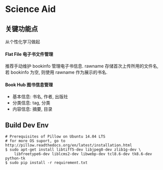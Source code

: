 Science Aid
===========

## 关键功能点

从个性化学习做起

#### Flat File 电子书文件管理

推荐手动维护 bookinfo 管理电子书信息.
rawname 存储首次上传所用的文件名,
若 bookinfo 为空, 则使用 rawname 作为展示的书名.

#### Book Hub 图书信息管理

- 基本信息: 书名, 作者, 出版社
- 分类信息: tag, 分类
- 内容信息: 摘要, 目录


## Build Dev Env

```shell
# Prerequisites of Pillow on Ubuntu 14.04 LTS
# for more OS suport, go to http://pillow.readthedocs.org/en/latest/installation.html
$ sudo apt-get install libtiff5-dev libjpeg8-dev zlib1g-dev \
    libfreetype6-dev liblcms2-dev libwebp-dev tcl8.6-dev tk8.6-dev python-tk
$ sudo pip install -r requirement.txt
```
